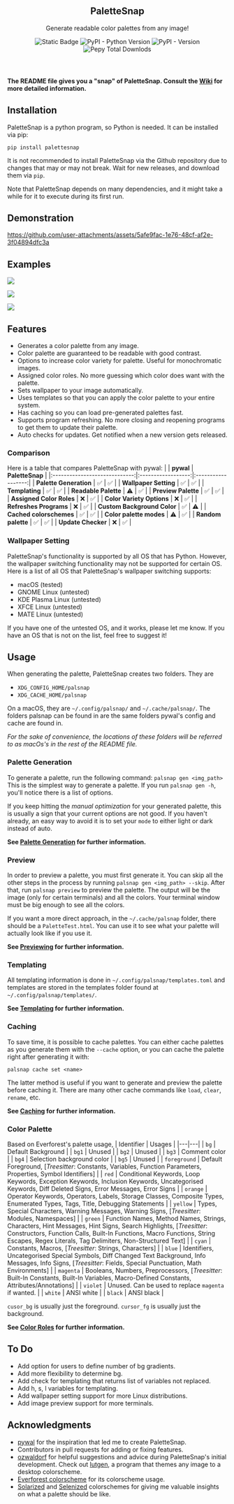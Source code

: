 <header>
    <br>
    <h2 align="center">PaletteSnap</h2>
    <p align="center">
        Generate readable color palettes from any image!
    </p>
    <p align="center">
    <img alt="Static Badge" src="https://img.shields.io/badge/pip_install-palettesnap-blue?style=flat-square">
    <img alt="PyPI - Python Version" src="https://img.shields.io/pypi/pyversions/palettesnap?style=flat-square&color=green">
    <img alt="PyPI - Version" src="https://img.shields.io/pypi/v/palettesnap?style=flat-square&label=PaletteSnap&link=https%3A%2F%2Fpypi.org%2Fproject%2Fpalettesnap%2F">
    <img alt="Pepy Total Downlods" src="https://img.shields.io/pepy/dt/palettesnap?style=flat-square&color=red">
    </p>
</header>

**The README file gives you a "snap" of PaletteSnap. Consult the [Wiki](https://github.com/EmperorEntropy/PaletteSnap/wiki) for more detailed information.**

## Installation
PaletteSnap is a python program, so Python is needed. It can be installed via pip:
```
pip install palettesnap
```
It is not recommended to install PaletteSnap via the Github repository due to changes that may or may not break. Wait for new releases, and download them via `pip`.

Note that PaletteSnap depends on many dependencies, and it might take a while for it to execute during its first run.

## Demonstration

https://github.com/user-attachments/assets/5afe9fac-1e76-48cf-af2e-3f04894dfc3a

## Examples
![](https://snipboard.io/06j3rB.jpg)

![](https://snipboard.io/w6vlx3.jpg)

![](https://snipboard.io/tBTeh6.jpg)

## Features
- Generates a color palette from any image.
- Color palette are guaranteed to be readable with good contrast.
- Options to increase color variety for palette. Useful for monochromatic images.
- Assigned color roles. No more guessing which color does want with the palette.
- Sets wallpaper to your image automatically.
- Uses templates so that you can apply the color palette to your entire system.
- Has caching so you can load pre-generated palettes fast.
- Supports program refreshing. No more closing and reopening programs to get them to update their palette.
- Auto checks for updates. Get notified when a new version gets released.

### Comparison
Here is a table that compares PaletteSnap with pywal:
|                               |      **pywal**     |   **PaletteSnap**  |
|:-----------------------------:|:------------------:|:------------------:|
|       **Palette Generation**      | :white_check_mark: | :white_check_mark: |
|     **Wallpaper Setting**     | :white_check_mark: | :white_check_mark: |
|         **Templating**        | :white_check_mark: | :white_check_mark: |
|      **Readable Palette**     |      :warning:     | :white_check_mark: |
|      **Preview Palette**     |      :white_check_mark:    | :white_check_mark: |
| **Assigned Color Roles** |         :x:        | :white_check_mark: |
| **Color Variety Options** |         :x:        | :white_check_mark: |
|     **Refreshes Programs**    |         :x:        | :white_check_mark: |
|  **Custom Background Color**  | :white_check_mark: |         :warning:        |
|    **Cached colorschemes**    | :white_check_mark: | :white_check_mark: |
|    **Color palette modes**    |  :warning: |     :white_check_mark:     |
|     **Random palette**        | :white_check_mark: | :white_check_mark: |
|     **Update Checker**    |         :x:        | :white_check_mark: |

### Wallpaper Setting
PaletteSnap's functionality is supported by all OS that has Python. However, the wallpaper switching functionality may not be supported for certain OS. Here is a list of all OS that PaletteSnap's wallpaper switching supports:
- macOS (tested)
- GNOME Linux (untested)
- KDE Plasma Linux (untested)
- XFCE Linux (untested)
- MATE Linux (untested)

If you have one of the untested OS, and it works, please let me know. If you have an OS that is not on the list, feel free to suggest it!

## Usage
When generating the palette, PaletteSnap creates two folders. They are
- `XDG_CONFIG_HOME/palsnap`
- `XDG_CACHE_HOME/palsnap`

On a macOS, they are `~/.config/palsnap/` and `~/.cache/palsnap/`. The folders palsnap can be found in are the same folders pywal's config and cache are found in.

*For the sake of convenience, the locations of these folders will be referred to as macOs's in the rest of the README file.*

### Palette Generation
To generate a palette, run the following command:
`palsnap gen <img_path>`
This is the simplest way to generate a palette. If you run `palsnap gen -h`, you'll notice there is a list of options.

If you keep hitting the *manual optimization* for your generated palette, this is usually a sign that your current options are not good. If you haven't already, an easy way to avoid it is to set your `mode` to either light or dark instead of auto.

**See [Palette Generation](https://github.com/EmperorEntropy/PaletteSnap/wiki/Palette-Generation) for further information.**

### Preview
In order to preview a palette, you must first generate it. You can skip all the other steps in the process by running `palsnap gen <img_path> --skip`. After that, run `palsnap preview` to preview the palette. The output will be the image (only for certain terminals) and all the colors. Your terminal window must be big enough to see all the colors. 

If you want a more direct approach, in the `~/.cache/palsnap` folder, there should be a `PaletteTest.html`. You can use it to see what your palette will actually look like if you use it.

**See [Previewing](https://github.com/EmperorEntropy/PaletteSnap/wiki/Previewing) for further information.**

### Templating
All templating information is done in `~/.config/palsnap/templates.toml` and templates are stored in the templates folder found at `~/.config/palsnap/templates/`.

**See [Templating](https://github.com/EmperorEntropy/PaletteSnap/wiki/Templating) for further information.**

### Caching
To save time, it is possible to cache palettes. You can either cache palettes as you generate them with the `--cache` option, or you can cache the palette right after generating it with:
```
palsnap cache set <name>
```
The latter method is useful if you want to generate and preview the palette before caching it. There are many other cache commands like `load`, `clear`, `rename`, etc.

**See [Caching](https://github.com/EmperorEntropy/PaletteSnap/wiki/Caching) for further information.**

### Color Palette
Based on Everforest's palette usage,
| Identifier | Usages |
|---|---|
| `bg` | Default Background |
| `bg1` | Unused |
| `bg2` | Unused |
| `bg3` | Comment color |
| `bg4` | Selection background color |
| `bg5` | Unused |
| `foreground` | Default Foreground, [_Treesitter_: Constants, Variables, Function Parameters, Properties, Symbol Identifiers] |
| `red` | Conditional Keywords, Loop Keywords, Exception Keywords, Inclusion Keywords, Uncategorised Keywords, Diff Deleted Signs, Error Messages, Error Signs |
| `orange` | Operator Keywords, Operators, Labels, Storage Classes, Composite Types, Enumerated Types, Tags, Title, Debugging Statements |
| `yellow` | Types, Special Characters, Warning Messages, Warning Signs, [_Treesitter_: Modules, Namespaces] |
| `green` | Function Names, Method Names, Strings, Characters, Hint Messages, Hint Signs, Search Highlights, [_Treesitter_: Constructors, Function Calls, Built-In Functions, Macro Functions, String Escapes, Regex Literals, Tag Delimiters, Non-Structured Text] |
| `cyan` | Constants, Macros, [_Treesitter_: Strings, Characters] |
| `blue` | Identifiers, Uncategorised Special Symbols, Diff Changed Text Background, Info Messages, Info Signs, [_Treesitter_: Fields, Special Punctuation, Math Environments] |
| `magenta` | Booleans, Numbers, Preprocessors, [_Treesitter_: Built-In Constants, Built-In Variables, Macro-Defined Constants, Attributes/Annotations] |
| `violet` | Unused. Can be used to replace `magenta` if wanted. |
| `white` | ANSI white |
| `black` | ANSI black |

`cusor_bg` is usually just the foreground. `cursor_fg` is usually just the background.

**See [Color Roles](https://github.com/EmperorEntropy/PaletteSnap/wiki/Color-Roles) for further information.**

## To Do
- Add option for users to define number of bg gradients.
- Add more flexibility to determine bg.
- Add check for templating that returns list of variables not replaced.
- Add h, s, l variables for templating.
- Add wallpaper setting support for more Linux distributions.
- Add image preview support for more terminals.

## Acknowledgments
- [pywal](https://github.com/dylanaraps/pywal) for the inspiration that led me to create PaletteSnap.
- Contributors in pull requests for adding or fixing features.
- [ozwaldorf](https://github.com/ozwaldorf/) for helpful suggestions and advice during PaletteSnap's initial development. Check out [lutgen](https://github.com/ozwaldorf/lutgen-rs), a program that themes any image to a desktop colorscheme.
- [Everforest colorscheme](https://github.com/sainnhe/everforest/) for its colorscheme usage.
- [Solarized](https://github.com/altercation/solarized) and [Selenized](https://github.com/jan-warchol/selenized) colorschemes for giving me valuable insights on what a palette should be like.
